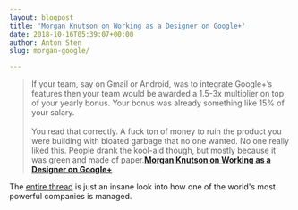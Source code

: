 ```yaml
---
layout: blogpost
title: 'Morgan Knutson on Working as a Designer on Google+'
date: 2018-10-16T05:39:07+00:00
author: Anton Sten
slug: morgan-google/

---
```


>If your team, say on Gmail or Android, was to integrate Google+’s features then your team would be awarded a 1.5-3x multiplier on top of your yearly bonus. Your bonus was already something like 15% of your salary.
<br /><br />
You read that correctly. A fuck ton of money to ruin the product you were building with bloated garbage that no one wanted. No one really liked this. People drank the kool-aid though, but mostly because it was green and made of paper.**[Morgan Knutson on Working as a Designer on Google+](https://twitter.com/morganknutson/status/1049523067506966529)**

The [entire thread](https://twitter.com/morganknutson/status/1049523067506966529) is just an insane look into how one of the world's most powerful companies is managed. 
